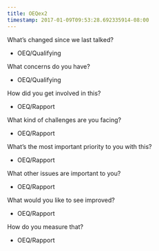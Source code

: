 ```yaml
---
title: OEQex2
timestamp: 2017-01-09T09:53:28.692335914-08:00
---
```


What’s changed since we last talked?
* OEQ/Qualifying

What concerns do you have?
* OEQ/Qualifying

How did you get involved in this?
* OEQ/Rapport

What kind of challenges are you facing?
* OEQ/Rapport

What’s the most important priority to you with this?
* OEQ/Rapport

What other issues are important to you?
* OEQ/Rapport

What would you like to see improved?
* OEQ/Rapport

How do you measure that?
* OEQ/Rapport

